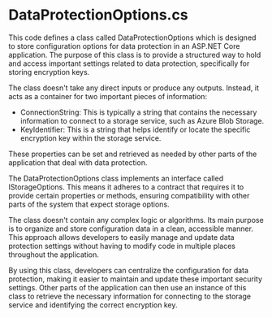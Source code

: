 # DataProtectionOptions.cs

This code defines a class called DataProtectionOptions which is designed to store configuration options for data protection in an ASP.NET Core application. The purpose of this class is to provide a structured way to hold and access important settings related to data protection, specifically for storing encryption keys.

The class doesn't take any direct inputs or produce any outputs. Instead, it acts as a container for two important pieces of information:

- ConnectionString: This is typically a string that contains the necessary information to connect to a storage service, such as Azure Blob Storage.
- KeyIdentifier: This is a string that helps identify or locate the specific encryption key within the storage service.

These properties can be set and retrieved as needed by other parts of the application that deal with data protection.

The DataProtectionOptions class implements an interface called IStorageOptions. This means it adheres to a contract that requires it to provide certain properties or methods, ensuring compatibility with other parts of the system that expect storage options.

The class doesn't contain any complex logic or algorithms. Its main purpose is to organize and store configuration data in a clean, accessible manner. This approach allows developers to easily manage and update data protection settings without having to modify code in multiple places throughout the application.

By using this class, developers can centralize the configuration for data protection, making it easier to maintain and update these important security settings. Other parts of the application can then use an instance of this class to retrieve the necessary information for connecting to the storage service and identifying the correct encryption key.
